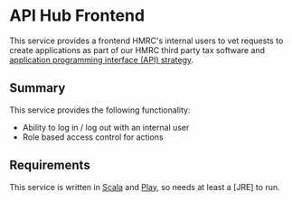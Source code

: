 # API Hub Frontend

This service provides a frontend HMRC's internal users to vet requests to create applications
as part of our HMRC third party tax software and [application programming interface (API) strategy](http://developer.service.hmrc.gov.uk/api-documentation).

## Summary

This service provides the following functionality:

* Ability to log in / log out with an internal user
* Role based access control for actions

## Requirements

This service is written in [Scala](http://www.scala-lang.org/) and [Play](http://playframework.com/), so needs at least a [JRE] to run.

